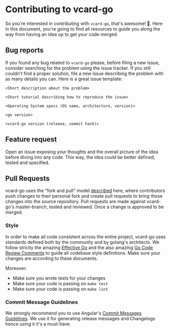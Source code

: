 # Contributing to vcard-go

So you're interested in contributing with `vcard-go`, that's awesome! :tada:. Here in this document, you're going to find all resources to guide you along the way from having an idea up to get your code merged.

## Bug reports

If you found any bug related to `vcard-go` please, before filing a new issue, consider searching for the problem using the issue tracker. If you still couldn't find a proper solution, file a new issue describing the problem with as many details you can. Here is a great issue template:

```
<Short description about the problem>

<Short tutorial describing how to reproduce the issue>

<Operating System specs (OS name, architecture, version)>

<go version>

<vcard-go version (release, commit hash)>
```

## Feature request

Open an issue exposing your thoughts and the overall picture of the idea before diving into any code. This way, the idea could be better defined, tested and specified.

## Pull Requests

vcard-go uses the "fork and pull" model [described](https://help.github.com/articles/about-collaborative-development-models/) here, where contributors push changes to their personal fork and create pull requests to bring those changes into the source repository. Pull requests are made against vcard-go's master-branch, tested and reviewed. Once a change is approved to be merged.


### Style

In order to make all code consistent across the entire project, vcard-go uses standards defined both by the community and by golang's architects. We follow strictly the amazing [Effective Go](https://golang.org/doc/effective_go.html) and the also amazing [Go Code Review Comments](https://github.com/golang/go/wiki/CodeReviewComments) to guide all codebase style definitions. Make sure your changes are according to these documents.

Moreover:

- Make sure you wrote tests for your changes
- Make sure your code is passing on `make test`
- Make sure your code is passing on `make lint`

### Commit Message Guidelines

We strongly recommend you to use Angular's [Commit Messages Guidelines](https://github.com/angular/angular/blob/master/CONTRIBUTING.md#-commit-message-guidelines). We use it for generating release messages and Changelogs hence using it it's a must-have.
